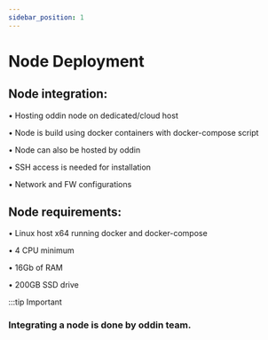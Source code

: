 ```yaml
---
sidebar_position: 1
---
```


# Node Deployment

## Node integration:

• Hosting oddin node on dedicated/cloud host

• Node is build using docker containers with docker-compose script

• Node can also be hosted by oddin

• SSH access is needed for installation

• Network and FW configurations

## Node requirements:

• Linux host x64 running docker and docker-compose

• 4 CPU minimum

• 16Gb of RAM

• 200GB SSD drive

:::tip Important

### Integrating a node is done by oddin team.
